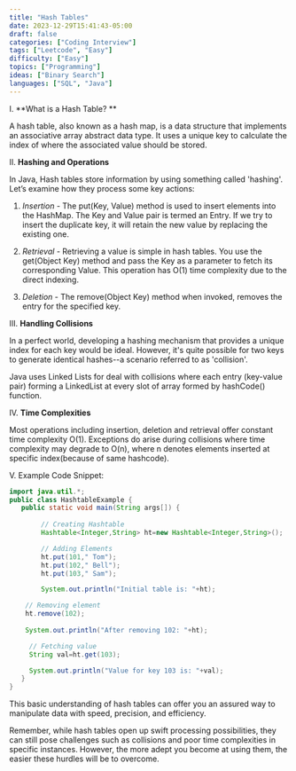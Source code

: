 ```yaml
---
title: "Hash Tables"
date: 2023-12-29T15:41:43-05:00
draft: false
categories: ["Coding Interview"]
tags: ["Leetcode", "Easy"]
difficulty: ["Easy"]
topics: ["Programming"]
ideas: ["Binary Search"]
languages: ["SQL", "Java"]
---
```


I. **What is a Hash Table? **
  
A hash table, also known as a hash map, is a data structure that implements an associative array abstract data type. It uses a unique key to calculate the index of where the associated value should be stored. 

II. **Hashing and Operations**
   
In Java, Hash tables store information by using something called 'hashing'. Let’s examine how they process some key actions: 

1) *Insertion* - The put(Key, Value) method is used to insert elements into the HashMap. The Key and Value pair is termed an Entry. If we try to insert the duplicate key, it will retain the new value by replacing the existing one.

2) *Retrieval* - Retrieving a value is simple in hash tables. You use the get(Object Key) method and pass the Key as a parameter to fetch its corresponding Value. This operation has O(1) time complexity due to the direct indexing.

3) *Deletion* - The remove(Object Key) method when invoked, removes the entry for the specified key.

III. **Handling Collisions**

In a perfect world, developing a hashing mechanism that provides a unique index for each key would be ideal. However, it's quite possible for two keys to generate identical hashes--a scenario referred to as 'collision'. 

Java uses Linked Lists for deal with collisions where each entry (key-value pair) forming a LinkedList at every slot of array formed by hashCode() function.

IV. **Time Complexities**

Most operations including insertion, deletion and retrieval offer constant time complexity O(1). Exceptions do arise during collisions where time complexity may degrade to O(n), where n denotes elements inserted at specific index(because of same hashcode).

V. Example Code Snippet:

```java
import java.util.*;
public class HashtableExample {
   public static void main(String args[]) { 
   
        // Creating Hashtable
        Hashtable<Integer,String> ht=new Hashtable<Integer,String>();

        // Adding Elements
        ht.put(101," Tom");
        ht.put(102," Bell");
        ht.put(103," Sam");

        System.out.println("Initial table is: "+ht);

    // Removing element
    ht.remove(102);
    
    System.out.println("After removing 102: "+ht);

     // Fetching value  
     String val=ht.get(103);  

     System.out.println("Value for key 103 is: "+val);
   }
}
```
This basic understanding of hash tables can offer you an assured way to manipulate data with speed, precision, and efficiency.
   
Remember, while hash tables open up swift processing possibilities, they can still pose challenges such as collisions and poor time complexities in specific instances. However, the more adept you become at using them, the easier these hurdles will be to overcome.

